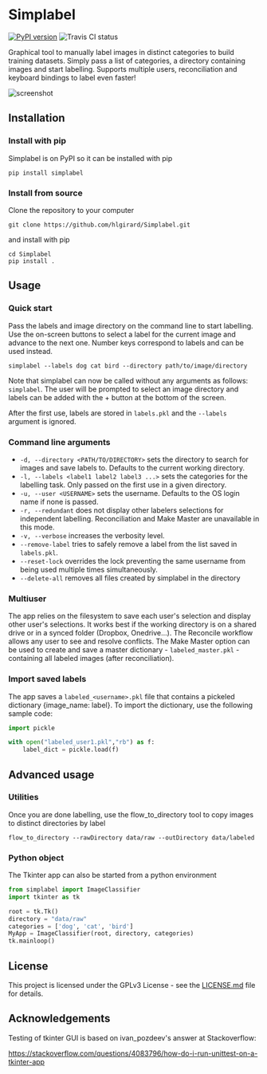 # Simplabel
[![PyPI version](https://badge.fury.io/py/simplabel.svg)](https://badge.fury.io/py/simplabel)
![Travis CI status](https://travis-ci.com/hlgirard/Simplabel.svg?branch=master)

Graphical tool to manually label images in distinct categories to build training datasets.
Simply pass a list of categories, a directory containing images and start labelling.
Supports multiple users, reconciliation and keyboard bindings to label even faster!

![screenshot](docs/screenshot_190404.png)

## Installation

### Install with pip

Simplabel is on PyPI so it can be installed with pip

```
pip install simplabel
```

### Install from source

Clone the repository to your computer

```
git clone https://github.com/hlgirard/Simplabel.git
```

and install with pip 

```
cd Simplabel
pip install .
```

## Usage

### Quick start

Pass the labels and image directory on the command line to start labelling. Use the on-screen buttons to select a label for the current image and advance to the next one. Number keys correspond to labels and can be used instead.

```
simplabel --labels dog cat bird --directory path/to/image/directory
```

Note that simplabel can now be called without any arguments as follows: `simplabel`.
The user will be prompted to select an image directory and labels can be added with the + button at the bottom of the screen.

After the first use, labels are stored in `labels.pkl` and the `--labels` argument is ignored.

### Command line arguments

- `-d, --directory <PATH/TO/DIRECTORY>` sets the directory to search for images and save labels to. Defaults to the current working directory.
- `-l, --labels <label1 label2 label3 ...>` sets the categories for the labelling task. Only passed on the first use in a given directory.
- `-u, --user <USERNAME>` sets the username. Defaults to the OS login name if none is passed.
- `-r, --redundant` does not display other labelers selections for independent labelling. Reconciliation and Make Master are unavailable in this mode.
- `-v, --verbose` increases the verbosity level.
- `--remove-label` tries to safely remove a label from the list saved in `labels.pkl`.
- `--reset-lock` overrides the lock preventing the same username from being used multiple times simultaneously.
- `--delete-all` removes all files created by simplabel in the directory

### Multiuser

The app relies on the filesystem to save each user's selection and display other user's selections. It works best if the working directory is on a shared drive or in a synced folder (Dropbox, Onedrive...). The Reconcile workflow allows any user to see and resolve conflicts. The Make Master option can be used to create and save a master dictionary - `labeled_master.pkl` - containing all labeled images (after reconciliation).

### Import saved labels

The app saves a `labeled_<username>.pkl` file that contains a pickeled dictionary {image_name: label}. To import the dictionary, use the following sample code:

```python
import pickle

with open("labeled_user1.pkl","rb") as f:
    label_dict = pickle.load(f)
```

## Advanced usage

### Utilities

Once you are done labelling, use the flow_to_directory tool to copy images to distinct directories by label

```
flow_to_directory --rawDirectory data/raw --outDirectory data/labeled
```

### Python object

The Tkinter app can also be started from a python environment

```python
from simplabel import ImageClassifier
import tkinter as tk

root = tk.Tk() 
directory = "data/raw"
categories = ['dog', 'cat', 'bird']
MyApp = ImageClassifier(root, directory, categories)
tk.mainloop()
```

## License

This project is licensed under the GPLv3 License - see the [LICENSE.md](LICENSE.md) file for details.

## Acknowledgements

Testing of tkinter GUI is based on ivan_pozdeev's answer at Stackoverflow:

https://stackoverflow.com/questions/4083796/how-do-i-run-unittest-on-a-tkinter-app
